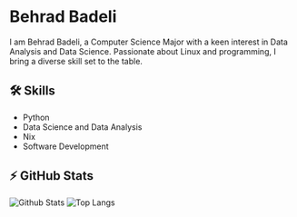 
# Behrad Badeli
I am Behrad Badeli, a Computer Science Major with a keen interest in Data Analysis and Data Science. Passionate about Linux and programming, I bring a diverse skill set to the table. 

## 🛠️ Skills
- Python
- Data Science and Data Analysis
- Nix
- Software Development

## ⚡ GitHub Stats
![Github Stats](https://github-readme-stats.vercel.app/api?username=L0L1P0P1&show_icons=true&theme=onedark)
![Top Langs](https://github-readme-stats.vercel.app/api/top-langs/?username=L0L1P0P1&show_icons=true&theme=onedark)


